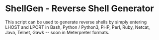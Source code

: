 # ShellGen - Reverse Shell Generator

This script can be used to generate reverse shells by simply entering LHOST and LPORT in Bash, Python / Python3, PHP, Perl, Ruby, Netcat, Java, Telnet, Gawk -- soon in Meterpreter formats.
